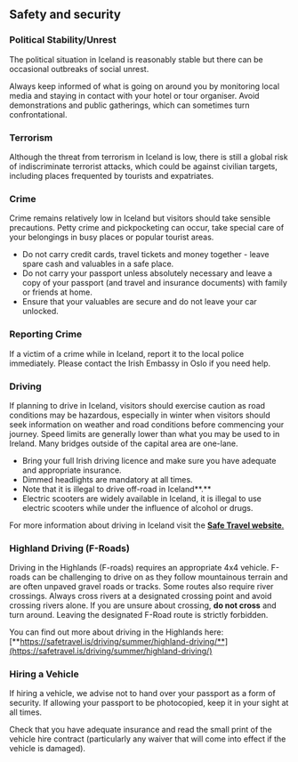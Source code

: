 ## Safety and security

### **Political Stability/Unrest**

The political situation in Iceland is reasonably stable but there can be occasional outbreaks of social unrest.

Always keep informed of what is going on around you by monitoring local media and staying in contact with your hotel or tour organiser. Avoid demonstrations and public gatherings, which can sometimes turn confrontational.

### **Terrorism**

Although the threat from terrorism in Iceland is low, there is still a global risk of indiscriminate terrorist attacks, which could be against civilian targets, including places frequented by tourists and expatriates.

### **Crime**

Crime remains relatively low in Iceland but visitors should take sensible precautions. Petty crime and pickpocketing can occur, take special care of your belongings in busy places or popular tourist areas.

* Do not carry credit cards, travel tickets and money together - leave spare cash and valuables in a safe place.
* Do not carry your passport unless absolutely necessary and leave a copy of your passport (and travel and insurance documents) with family or friends at home.
* Ensure that your valuables are secure and do not leave your car unlocked.

### **Reporting Crime**

If a victim of a crime while in Iceland, report it to the local police immediately. Please contact the Irish Embassy in Oslo if you need help.

### **Driving**

If planning to drive in Iceland, visitors should exercise caution as road conditions may be hazardous, especially in winter when visitors should seek information on weather and road conditions before commencing your journey. Speed limits are generally lower than what you may be used to in Ireland. Many bridges outside of the capital area are one-lane.

* Bring your full Irish driving licence and make sure you have adequate and appropriate insurance.
* Dimmed headlights are mandatory at all times.
* Note that it is illegal to drive off-road in Iceland**.**
* Electric scooters are widely available in Iceland, it is illegal to use electric scooters while under the influence of alcohol or drugs.

For more information about driving in Iceland visit the [**Safe Travel website**.](https://safetravel.is/driving/)

### **Highland Driving (F-Roads)**

Driving in the Highlands (F-roads) requires an appropriate 4x4 vehicle. F-roads can be challenging to drive on as they follow mountainous terrain and are often unpaved gravel roads or tracks. Some routes also require river crossings. Always cross rivers at a designated crossing point and avoid crossing rivers alone. If you are unsure about crossing, **do not cross** and turn around. Leaving the designated F-Road route is strictly forbidden.

You can find out more about driving in the Highlands here: [**https://safetravel.is/driving/summer/highland-driving/**](https://safetravel.is/driving/summer/highland-driving/)

### **Hiring a Vehicle**

If hiring a vehicle, we advise not to hand over your passport as a form of security. If allowing your passport to be photocopied, keep it in your sight at all times.

Check that you have adequate insurance and read the small print of the vehicle hire contract (particularly any waiver that will come into effect if the vehicle is damaged).